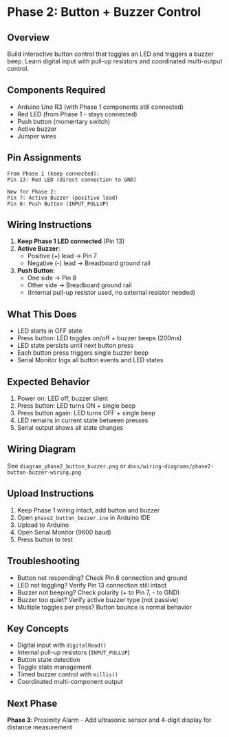 # Phase 2: Button + Buzzer Control

## Overview
Build interactive button control that toggles an LED and triggers a buzzer beep. Learn digital input with pull-up resistors and coordinated multi-output control.

## Components Required
- Arduino Uno R3 (with Phase 1 components still connected)
- Red LED (from Phase 1 - stays connected)
- Push button (momentary switch)
- Active buzzer
- Jumper wires

## Pin Assignments
```
From Phase 1 (keep connected):
Pin 13: Red LED (direct connection to GND)

New for Phase 2:
Pin 7: Active Buzzer (positive lead)
Pin 8: Push Button (INPUT_PULLUP)
```

## Wiring Instructions
1. **Keep Phase 1 LED connected** (Pin 13)
2. **Active Buzzer**:
   - Positive (+) lead → Pin 7
   - Negative (-) lead → Breadboard ground rail
3. **Push Button**:
   - One side → Pin 8
   - Other side → Breadboard ground rail
   - (Internal pull-up resistor used, no external resistor needed)

## What This Does
- LED starts in OFF state
- Press button: LED toggles on/off + buzzer beeps (200ms)
- LED state persists until next button press
- Each button press triggers single buzzer beep
- Serial Monitor logs all button events and LED states

## Expected Behavior
1. Power on: LED off, buzzer silent
2. Press button: LED turns ON + single beep
3. Press button again: LED turns OFF + single beep
4. LED remains in current state between presses
5. Serial output shows all state changes

## Wiring Diagram
See `diagram_phase2_button_buzzer.png` or `docs/wiring-diagrams/phase2-button-buzzer-wiring.png`

## Upload Instructions
1. Keep Phase 1 wiring intact, add button and buzzer
2. Open `phase2_button_buzzer.ino` in Arduino IDE
3. Upload to Arduino
4. Open Serial Monitor (9600 baud)
5. Press button to test

## Troubleshooting
- Button not responding? Check Pin 8 connection and ground
- LED not toggling? Verify Pin 13 connection still intact
- Buzzer not beeping? Check polarity (+ to Pin 7, - to GND)
- Buzzer too quiet? Verify active buzzer type (not passive)
- Multiple toggles per press? Button bounce is normal behavior

## Key Concepts
- Digital input with `digitalRead()`
- Internal pull-up resistors (`INPUT_PULLUP`)
- Button state detection
- Toggle state management
- Timed buzzer control with `millis()`
- Coordinated multi-component output

## Next Phase
**Phase 3**: Proximity Alarm - Add ultrasonic sensor and 4-digit display for distance measurement

